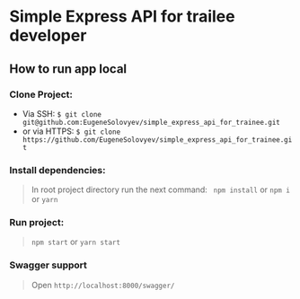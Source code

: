 # Simple Express API for trailee developer

## How to run app local
### Clone Project:
* Via SSH:
`$ git clone git@github.com:EugeneSolovyev/simple_express_api_for_trainee.git`
* or via HTTPS:
`$ git clone https://github.com/EugeneSolovyev/simple_express_api_for_trainee.git`
### Install dependencies:
> In root project directory run the next command:
> ``` npm install``` or ```npm i``` or ```yarn```
### Run project:
> ```npm start``` or ```yarn start```
### Swagger support
> Open `http://localhost:8000/swagger/`
